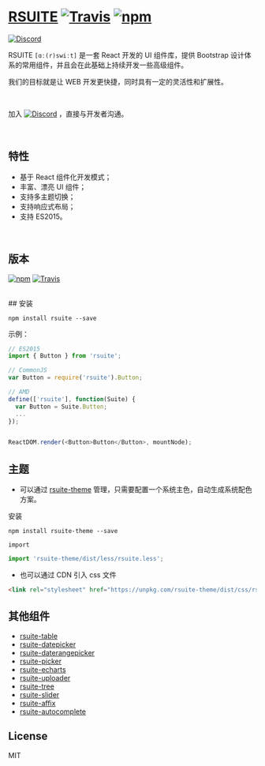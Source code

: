 # [RSUITE](https://rsuite.github.io)  [![Travis][build-badge]][build] [![npm][npm-badge]][npm]
[![Discord][discord-badge]][discord]


RSUITE  `[ɑː(r)swiːt]` 是一套 React 开发的 UI 组件库，提供 Bootstrap 设计体系的常用组件，并且会在此基础上持续开发一些高级组件。

我们的目标就是让 WEB 开发更快捷，同时具有一定的灵活性和扩展性。


<br/>



加入 [![Discord](https://img.shields.io/badge/Discord-Join%20chat%20%E2%86%92-738bd7.svg)](https://discord.gg/GmPXTH3)
 ，直接与开发者沟通。

<br/>

## 特性

- 基于 React 组件化开发模式；
- 丰富、漂亮 UI 组件；
- 支持多主题切换；
- 支持响应式布局；
- 支持 ES2015。

<br/>

## 版本

[![npm](https://badge.fury.io/js/rsuite.svg)](https://www.npmjs.com/package/rsuite)
[![Travis](https://travis-ci.org/rsuite/rsuite.svg?branch=master)](https://travis-ci.org/rsuite/rsuite)


<br/>
## 安装

```
npm install rsuite --save
```


示例：

```js
// ES2015
import { Button } from 'rsuite';

// CommonJS
var Button = require('rsuite').Button;

// AMD
define(['rsuite'], function(Suite) {
  var Button = Suite.Button;
  ...
});


ReactDOM.render(<Button>Button</Button>, mountNode);
```

## 主题

- 可以通过 [rsuite-theme](https://github.com/rsuite/rsuite-theme) 管理，只需要配置一个系统主色，自动生成系统配色方案。

安装
```
npm install rsuite-theme --save
```
`import`
```js
import 'rsuite-theme/dist/less/rsuite.less';
```

- 也可以通过 CDN 引入 css 文件

```html
<link rel="stylesheet" href="https://unpkg.com/rsuite-theme/dist/css/rsuite.min.css" />
```


## 其他组件

- [rsuite-table](https://github.com/rsuite/rsuite-table)
- [rsuite-datepicker](https://github.com/rsuite/rsuite-datepicker)
- [rsuite-daterangepicker](https://github.com/rsuite/rsuite-daterangepicker)
- [rsuite-picker](https://github.com/rsuite/rsuite-picker)
- [rsuite-echarts](https://github.com/rsuite/rsuite-echarts)
- [rsuite-uploader](https://github.com/rsuite/rsuite-uploader)
- [rsuite-tree](https://github.com/rsuite/rsuite-tree)
- [rsuite-slider](https://github.com/rsuite/rsuite-slider)
- [rsuite-affix](https://github.com/rsuite/rsuite-affix)
- [rsuite-autocomplete](https://github.com/rsuite/rsuite-autocomplete)


## License

MIT


[build-badge]: https://travis-ci.org/rsuite/rsuite.svg?branch=master
[build]: https://travis-ci.org/rsuite/rsuite


[npm-badge]: https://badge.fury.io/js/rsuite.svg
[npm]: http://badge.fury.io/js/rsuite


[discord-badge]: https://img.shields.io/badge/Discord-Join%20chat%20%E2%86%92-738bd7.svg
[discord]: https://discord.gg/GmPXTH3
